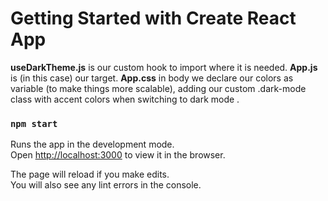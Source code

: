 # Getting Started with Create React App

<b>useDarkTheme.js</b> is our custom hook to import where it is needed. 
<b>App.js</b> is (in this case) our target. 
<b>App.css</b> in body we declare our colors as variable (to make things more scalable), adding our custom .dark-mode class with accent colors when switching to dark mode .

 
### `npm start`

Runs the app in the development mode.\
Open [http://localhost:3000](http://localhost:3000) to view it in the browser.

The page will reload if you make edits.\
You will also see any lint errors in the console.

 
